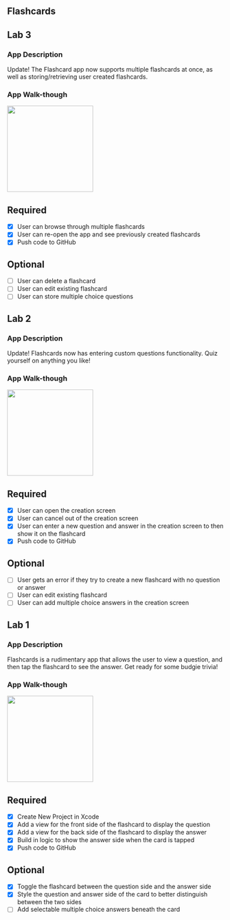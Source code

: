 ## Flashcards

## Lab 3

### App Description
Update! The Flashcard app now supports multiple flashcards at once, as well as storing/retrieving user created flashcards.

### App Walk-though
<img src="https://media.giphy.com/media/ife77NFxAu2eBYdWoi/giphy.gif" width=200><br>

## Required
- [X] User can browse through multiple flashcards
- [X] User can re-open the app and see previously created flashcards
- [X] Push code to GitHub
## Optional
- [ ] User can delete a flashcard
- [ ] User can edit existing flashcard
- [ ] User can store multiple choice questions

## Lab 2

### App Description
Update! Flashcards now has entering custom questions functionality. Quiz yourself on anything you like!

### App Walk-though
<img src="https://media.giphy.com/media/mFA6uDHk0kmwX6zjzE/giphy.gif" width=200><br>

## Required
- [X] User can open the creation screen
- [X] User can cancel out of the creation screen
- [X] User can enter a new question and answer in the creation screen to then show it on the flashcard
- [X] Push code to GitHub
## Optional
- [ ] User gets an error if they try to create a new flashcard with no question or answer
- [ ] User can edit existing flashcard
- [ ] User can add multiple choice answers in the creation screen

## Lab 1

### App Description
Flashcards is a rudimentary app that allows the user to view a question, and then tap the flashcard to see the answer. Get ready for some budgie trivia!

### App Walk-though
<img src="https://media.giphy.com/media/Ibrx3xUWpw41tUmPza/giphy.gif" width=200><br>

## Required
- [X] Create New Project in Xcode
- [X] Add a view for the front side of the flashcard to display the question
- [X] Add a view for the back side of the flashcard to display the answer
- [X] Build in logic to show the answer side when the card is tapped
- [X] Push code to GitHub
## Optional
- [X] Toggle the flashcard between the question side and the answer side
- [X] Style the question and answer side of the card to better distinguish between the two sides
- [ ] Add selectable multiple choice answers beneath the card
